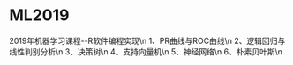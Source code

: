 # ML2019
2019年机器学习课程--R软件编程实现\n
1、PR曲线与ROC曲线\n
2、逻辑回归与线性判别分析\n
3、决策树\n
4、支持向量机\n
5、神经网络\n
6、朴素贝叶斯\n

